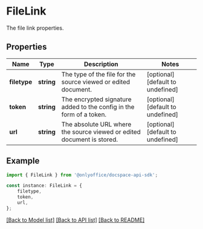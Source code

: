# FileLink

The file link properties.

## Properties

Name | Type | Description | Notes
------------ | ------------- | ------------- | -------------
**filetype** | **string** | The type of the file for the source viewed or edited document. | [optional] [default to undefined]
**token** | **string** | The encrypted signature added to the config in the form of a token. | [optional] [default to undefined]
**url** | **string** | The absolute URL where the source viewed or edited document is stored. | [optional] [default to undefined]

## Example

```typescript
import { FileLink } from '@onlyoffice/docspace-api-sdk';

const instance: FileLink = {
    filetype,
    token,
    url,
};
```

[[Back to Model list]](../README.md#documentation-for-models) [[Back to API list]](../README.md#documentation-for-api-endpoints) [[Back to README]](../README.md)
